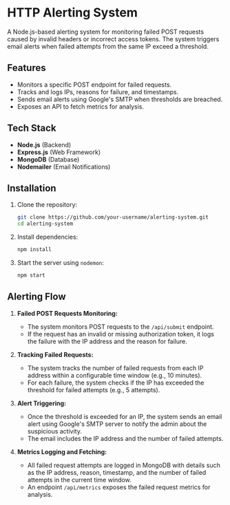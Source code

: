 # HTTP Alerting System

A Node.js-based alerting system for monitoring failed POST requests caused by invalid headers or incorrect access tokens. The system triggers email alerts when failed attempts from the same IP exceed a threshold.

## Features
- Monitors a specific POST endpoint for failed requests.
- Tracks and logs IPs, reasons for failure, and timestamps.
- Sends email alerts using Google's SMTP when thresholds are breached.
- Exposes an API to fetch metrics for analysis.

## Tech Stack
- **Node.js** (Backend)
- **Express.js** (Web Framework)
- **MongoDB** (Database)
- **Nodemailer** (Email Notifications)

## Installation
1. Clone the repository:
   ```bash
   git clone https://github.com/your-username/alerting-system.git
   cd alerting-system
   ```

2. Install dependencies:
   ```bash
   npm install
   ```


4. Start the server using `nodemon`:
   ```bash
   npm start
   ```

## Alerting Flow
1. **Failed POST Requests Monitoring:**
   - The system monitors POST requests to the `/api/submit` endpoint.
   - If the request has an invalid or missing authorization token, it logs the failure with the IP address and the reason for failure.

2. **Tracking Failed Requests:**
   - The system tracks the number of failed requests from each IP address within a configurable time window (e.g., 10 minutes).
   - For each failure, the system checks if the IP has exceeded the threshold for failed attempts (e.g., 5 attempts).

3. **Alert Triggering:**
   - Once the threshold is exceeded for an IP, the system sends an email alert using Google's SMTP server to notify the admin about the suspicious activity.
   - The email includes the IP address and the number of failed attempts.

4. **Metrics Logging and Fetching:**
   - All failed request attempts are logged in MongoDB with details such as the IP address, reason, timestamp, and the number of failed attempts in the current time window.
   - An endpoint `/api/metrics` exposes the failed request metrics for analysis.

